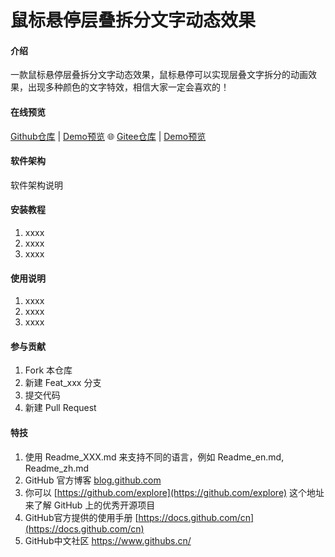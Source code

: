 # 鼠标悬停层叠拆分文字动态效果

#### 介绍

一款鼠标悬停层叠拆分文字动态效果，鼠标悬停可以实现层叠文字拆分的动画效果，出现多种颜色的文字特效，相信大家一定会喜欢的！

#### 在线预览

[Github仓库](https://github.com/sunyctf/js-effects) | [Demo预览](https://sunyctf.github.io/js-effects/鼠标悬停层叠拆分文字动态效果/index.html) 🌐 [Gitee仓库](https://gitee.com/sunyctf/js-effects) | [Demo预览](https://sunyctf.gitee.io/js-effects/鼠标悬停层叠拆分文字动态效果/index.html)

#### 软件架构

软件架构说明


#### 安装教程

1.  xxxx
2.  xxxx
3.  xxxx

#### 使用说明

1.  xxxx
2.  xxxx
3.  xxxx

#### 参与贡献

1.  Fork 本仓库
2.  新建 Feat_xxx 分支
3.  提交代码
4.  新建 Pull Request


#### 特技

1.  使用 Readme\_XXX.md 来支持不同的语言，例如 Readme\_en.md, Readme\_zh.md
2.  GitHub 官方博客 [blog.github.com](https://github.blog)
3.  你可以 [https://github.com/explore](https://github.com/explore) 这个地址来了解 GitHub 上的优秀开源项目
4.  GitHub官方提供的使用手册 [https://docs.github.com/cn](https://docs.github.com/cn)
5.  GitHub中文社区 https://www.githubs.cn/